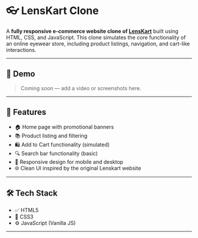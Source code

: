 # 👓 LensKart Clone

A **fully responsive e-commerce website clone of [LensKart](https://www.lenskart.com/)** built using HTML, CSS, and JavaScript. This clone simulates the core functionality of an online eyewear store, including product listings, navigation, and cart-like interactions.

---

## 📸 Demo

> Coming soon — add a video or screenshots here.

---

## 🚀 Features

- 🏠 Home page with promotional banners
- 📚 Product listing and filtering
- 🛍️ Add to Cart functionality (simulated)
- 🔍 Search bar functionality (basic)
- 📱 Responsive design for mobile and desktop
- 🌐 Clean UI inspired by the original Lenskart website

---

## 🛠️ Tech Stack

- ✅ HTML5
- 🎨 CSS3
- ⚙️ JavaScript (Vanilla JS)

---


